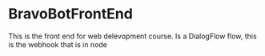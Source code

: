 # BravoBotFrontEnd
This is the front end for web delevopment course. Is a DialogFlow flow, this is the webhook that is in node

